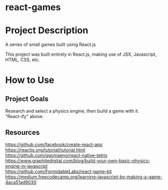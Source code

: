 # react-games

# Project Description
A series of small games built using React.js<br>

This project was built entirely in React.js, making use of JSX, Javascript, HTML, CSS, etc.<br>

# How to Use

## Project Goals
Research and select a physics engine, then build a game with it.<br>
"React-ify" above.<br>

## Resources
https://github.com/facebook/create-react-app<br>
https://reactjs.org/tutorial/tutorial.html<br>
https://github.com/ggomaeng/react-native-tetris<br>
https://www.graphitedigital.com/blog/build-your-own-basic-physics-engine-in-javascript<br>
https://github.com/FormidableLabs/react-game-kit<br>
https://medium.freecodecamp.org/learning-javascript-by-making-a-game-4aca51ad9030<br>
